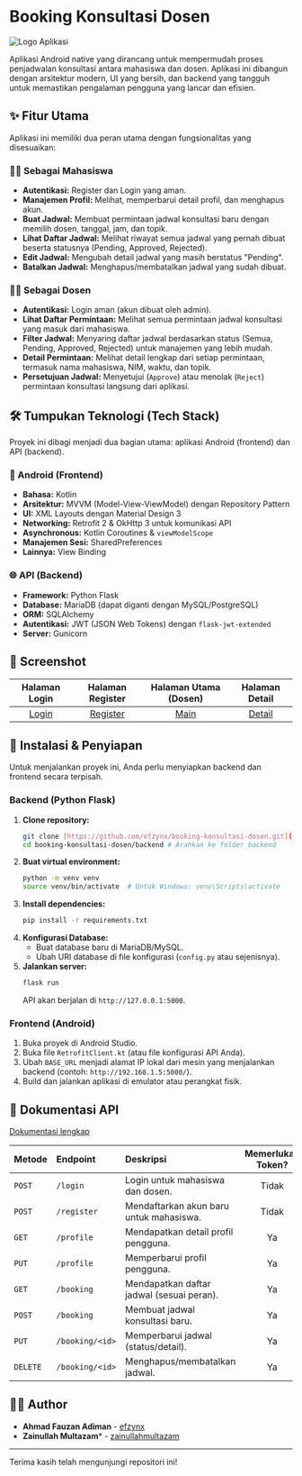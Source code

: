 # Booking Konsultasi Dosen

![Logo Aplikasi](https://i.ibb.co/tPqscJVF/Chat-GPT-Image-Jul-22-2025-09-41-48-PM-removebg-preview.png)

Aplikasi Android native yang dirancang untuk mempermudah proses penjadwalan konsultasi antara mahasiswa dan dosen. Aplikasi ini dibangun dengan arsitektur modern, UI yang bersih, dan backend yang tangguh untuk memastikan pengalaman pengguna yang lancar dan efisien.

## ✨ Fitur Utama

Aplikasi ini memiliki dua peran utama dengan fungsionalitas yang disesuaikan:

### 👨‍🎓 Sebagai Mahasiswa
- **Autentikasi:** Register dan Login yang aman.
- **Manajemen Profil:** Melihat, memperbarui detail profil, dan menghapus akun.
- **Buat Jadwal:** Membuat permintaan jadwal konsultasi baru dengan memilih dosen, tanggal, jam, dan topik.
- **Lihat Daftar Jadwal:** Melihat riwayat semua jadwal yang pernah dibuat beserta statusnya (Pending, Approved, Rejected).
- **Edit Jadwal:** Mengubah detail jadwal yang masih berstatus "Pending".
- **Batalkan Jadwal:** Menghapus/membatalkan jadwal yang sudah dibuat.

### 👩‍🏫 Sebagai Dosen
- **Autentikasi:** Login aman (akun dibuat oleh admin).
- **Lihat Daftar Permintaan:** Melihat semua permintaan jadwal konsultasi yang masuk dari mahasiswa.
- **Filter Jadwal:** Menyaring daftar jadwal berdasarkan status (Semua, Pending, Approved, Rejected) untuk manajemen yang lebih mudah.
- **Detail Permintaan:** Melihat detail lengkap dari setiap permintaan, termasuk nama mahasiswa, NIM, waktu, dan topik.
- **Persetujuan Jadwal:** Menyetujui (`Approve`) atau menolak (`Reject`) permintaan konsultasi langsung dari aplikasi.

## 🛠️ Tumpukan Teknologi (Tech Stack)

Proyek ini dibagi menjadi dua bagian utama: aplikasi Android (frontend) dan API (backend).

### 📱 Android (Frontend)
- **Bahasa:** Kotlin
- **Arsitektur:** MVVM (Model-View-ViewModel) dengan Repository Pattern
- **UI:** XML Layouts dengan Material Design 3
- **Networking:** Retrofit 2 & OkHttp 3 untuk komunikasi API
- **Asynchronous:** Kotlin Coroutines & `viewModelScope`
- **Manajemen Sesi:** SharedPreferences
- **Lainnya:** View Binding

### 🌐 API (Backend)
- **Framework:** Python Flask
- **Database:** MariaDB (dapat diganti dengan MySQL/PostgreSQL)
- **ORM:** SQLAlchemy
- **Autentikasi:** JWT (JSON Web Tokens) dengan `flask-jwt-extended`
- **Server:** Gunicorn

## 📸 Screenshot

| Halaman Login | Halaman Register | Halaman Utama (Dosen) | Halaman Detail |
| :-----------: | :--------------: | :-------------------: | :------------: |
| [Login](https://i.ibb.co/m5mD1Yw7/Screenshot-20250722-223121-Booking-Konsultasi-App.png) | [Register](https://i.ibb.co/0yNcGPm5/Screenshot-20250722-223128-Booking-Konsultasi-App.png) | [Main](https://i.ibb.co/m5FyQvJc/Screenshot-20250722-223155-Booking-Konsultasi-App.png) | [Detail](https://i.ibb.co/DDXjLZpF/Screenshot-20250722-223204-Booking-Konsultasi-App.png) |

## 🚀 Instalasi & Penyiapan

Untuk menjalankan proyek ini, Anda perlu menyiapkan backend dan frontend secara terpisah.

### Backend (Python Flask)
1.  **Clone repository:**
    ```bash
    git clone [https://github.com/efzynx/booking-konsultasi-dosen.git](https://github.com/efzynx/booking-konsultasi-dosen.git)
    cd booking-konsultasi-dosen/backend # Arahkan ke folder backend
    ```
2.  **Buat virtual environment:**
    ```bash
    python -m venv venv
    source venv/bin/activate  # Untuk Windows: venv\Scripts\activate
    ```
3.  **Install dependencies:**
    ```bash
    pip install -r requirements.txt
    ```
4.  **Konfigurasi Database:**
    - Buat database baru di MariaDB/MySQL.
    - Ubah URI database di file konfigurasi (`config.py` atau sejenisnya).
5.  **Jalankan server:**
    ```bash
    flask run
    ```
    API akan berjalan di `http://127.0.0.1:5000`.

### Frontend (Android)
1.  Buka proyek di Android Studio.
2.  Buka file `RetrofitClient.kt` (atau file konfigurasi API Anda).
3.  Ubah `BASE_URL` menjadi alamat IP lokal dari mesin yang menjalankan backend (contoh: `http://192.168.1.5:5000/`).
4.  Build dan jalankan aplikasi di emulator atau perangkat fisik.

## 📝 Dokumentasi API
[Dokumentasi lengkap](https://github.com/efzynx/api-konsultasi)

| Metode | Endpoint             | Deskripsi                                   | Memerlukan Token? |
| :----- | :------------------- | :------------------------------------------ | :---------------: |
| `POST` | `/login`             | Login untuk mahasiswa dan dosen.            |        Tidak        |
| `POST` | `/register`          | Mendaftarkan akun baru untuk mahasiswa.     |        Tidak        |
| `GET`  | `/profile`           | Mendapatkan detail profil pengguna.         |         Ya          |
| `PUT`  | `/profile`           | Memperbarui profil pengguna.                |         Ya          |
| `GET`  | `/booking`           | Mendapatkan daftar jadwal (sesuai peran).   |         Ya          |
| `POST` | `/booking`           | Membuat jadwal konsultasi baru.             |         Ya          |
| `PUT`  | `/booking/<id>`      | Memperbarui jadwal (status/detail).         |         Ya          |
| `DELETE`| `/booking/<id>`     | Menghapus/membatalkan jadwal.               |         Ya          |

## 🧑‍💻 Author

- **Ahmad Fauzan Adiman** - [efzynx](https://github.com/efzynx)
- **Zainullah Multazam*** - [zainullahmultazam](https://github.com/zainullahmultazam)

---
Terima kasih telah mengunjungi repositori ini!
